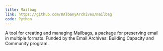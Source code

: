 ```yaml
---
title: Mailbag
link: https://github.com/UAlbanyArchives/mailbag
code: Python
---
```

A tool for creating and managing Mailbags, a package for preserving email in multiple formats. Funded by the Email Archives: Building Capacity and Community program.
